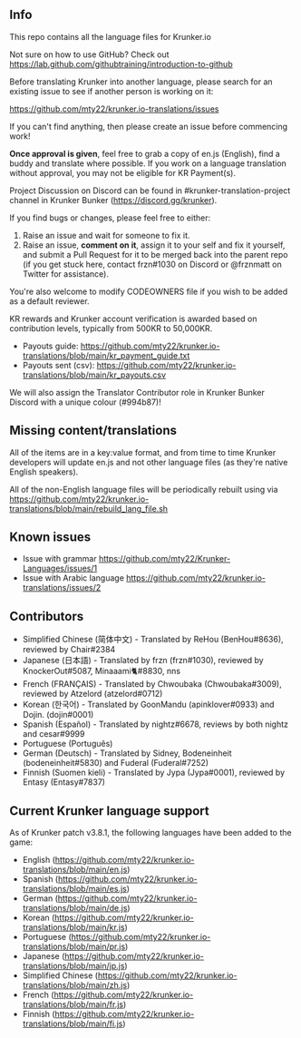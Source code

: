 Info
------
This repo contains all the language files for Krunker.io


Not sure on how to use GitHub? Check out https://lab.github.com/githubtraining/introduction-to-github


Before translating Krunker into another language, please search for an existing issue to see if another person is working on it:

https://github.com/mty22/krunker.io-translations/issues

If you can't find anything, then please create an issue before commencing work!

**Once approval is given**, feel free to grab a copy of en.js (English), find a buddy and translate where possible. If you work on a language translation without approval, you may not be eligible for KR Payment(s).


Project Discussion on Discord can be found in #krunker-translation-project channel in Krunker Bunker (https://discord.gg/krunker).


If you find bugs or changes, please feel free to either:

 1) Raise an issue and wait for someone to fix it.
 2) Raise an issue, **comment on it**, assign it to your self and fix it yourself, and submit a Pull Request for it to be merged back into the parent repo (if you get stuck here, contact frzn#1030 on Discord or @frznmatt on Twitter for assistance).

You're also welcome to modify CODEOWNERS file if you wish to be added as a default reviewer.


KR rewards and Krunker account verification is awarded based on contribution levels, typically from 500KR to 50,000KR.

- Payouts guide: https://github.com/mty22/krunker.io-translations/blob/main/kr_payment_guide.txt
- Payouts sent (csv): https://github.com/mty22/krunker.io-translations/blob/main/kr_payouts.csv

We will also assign the Translator Contributor role in Krunker Bunker Discord with a unique colour (#994b87)!


Missing content/translations
------
All of the items are in a key:value format, and from time to time Krunker developers will update en.js and not other language files (as they're native English speakers).

All of the non-English language files will be periodically rebuilt using via https://github.com/mty22/krunker.io-translations/blob/main/rebuild_lang_file.sh


Known issues
------
- Issue with grammar https://github.com/mty22/Krunker-Languages/issues/1
- Issue with Arabic language https://github.com/mty22/krunker.io-translations/issues/2

Contributors
------
- Simplified Chinese (简体中文) - Translated by ReHou (BenHou#8636), reviewed by Chair#2384
- Japanese (日本語) - Translated by frzn (frzn#1030), reviewed by KnockerOut#5087, Minaaami🐈#8830, nns
- French (FRANÇAIS) - Translated by Chwoubaka (Chwoubaka#3009), reviewed by Atzelord (atzelord#0712)
- Korean (한국어) - Translated by GoonMandu (apinklover#0933) and Dojin. (dojin#0001)
- Spanish (Español) - Translated by nightz#6678, reviews by both nightz and cesar#9999
- Portuguese (Português)
- German (Deutsch) - Translated by Sidney, Bodeneinheit (bodeneinheit#5830) and Fuderal (Fuderal#7252)
- Finnish (Suomen kieli) - Translated by Jypa (Jypa#0001), reviewed by Entasy (Entasy#7837)

Current Krunker language support
------

As of Krunker patch v3.8.1, the following languages have been added to the game:

- English (https://github.com/mty22/krunker.io-translations/blob/main/en.js)
- Spanish (https://github.com/mty22/krunker.io-translations/blob/main/es.js)
- German (https://github.com/mty22/krunker.io-translations/blob/main/de.js)
- Korean (https://github.com/mty22/krunker.io-translations/blob/main/kr.js)
- Portuguese (https://github.com/mty22/krunker.io-translations/blob/main/pr.js)
- Japanese (https://github.com/mty22/krunker.io-translations/blob/main/jp.js)
- Simplified Chinese (https://github.com/mty22/krunker.io-translations/blob/main/zh.js)
- French (https://github.com/mty22/krunker.io-translations/blob/main/fr.js)
- Finnish (https://github.com/mty22/krunker.io-translations/blob/main/fi.js)
